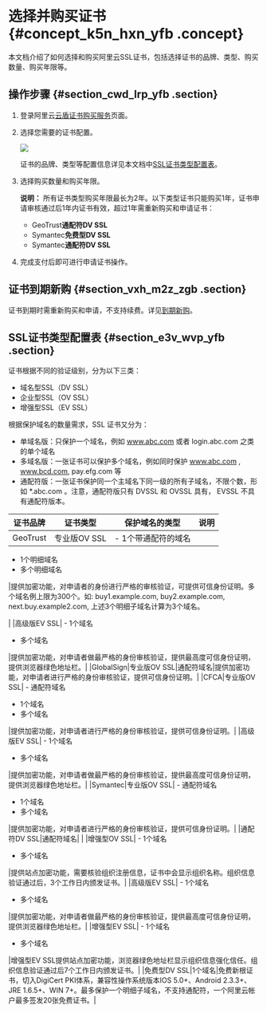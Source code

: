 # 选择并购买证书 {#concept_k5n_hxn_yfb .concept}

本文档介绍了如何选择和购买阿里云SSL证书，包括选择证书的品牌、类型、购买数量、购买年限等。

## 操作步骤 {#section_cwd_lrp_yfb .section}

1.  登录阿里云[云盾证书购买服务](https://common-buy-intl.aliyun.com/?spm=5176.2020520154.cas.2.736aIyrkIyrkq3&commodityCode=cas_intl#/buy)页面。
2.  选择您需要的证书配置。

    ![](http://static-aliyun-doc.oss-cn-hangzhou.aliyuncs.com/assets/img/65312/155244809533353_zh-CN.png)

    证书的品牌、类型等配置信息详见本文档中[SSL证书类型配置表](#section_e3v_wvp_yfb)。

3.  选择购买数量和购买年限。

    **说明：** 所有证书类型购买年限最长为2年。以下类型证书只能购买1年，证书申请审核通过后1年内证书有效，超过1年需重新购买和申请证书：

    -   GeoTrust**通配符DV SSL**
    -   Symantec**免费型DV SSL**
    -   Symantec**通配符DV SSL**
4.  完成支付后即可进行申请证书操作。

## 证书到期新购 {#section_vxh_m2z_zgb .section}

证书到期时需重新购买和申请，不支持续费。详见[到期新购](../../../../../intl.zh-CN/产品定价/到期新购.md#)。

## SSL证书类型配置表 {#section_e3v_wvp_yfb .section}

证书根据不同的验证级别，分为以下三类：

-   域名型SSL（DV SSL）
-   企业型SSL（OV SSL）
-   增强型SSL（EV SSL）

根据保护域名的数量需求，SSL 证书又分为：

-   单域名版：只保护一个域名，例如 www.abc.com 或者 login.abc.com 之类的单个域名
-   多域名版：一张证书可以保护多个域名，例如同时保护 www.abc.com , www.bcd.com, pay.efg.com 等
-   通配符版：一张证书保护同一个主域名下同一级的所有子域名，不限个数，形如 \*.abc.com 。注意，通配符版只有 DVSSL 和 OVSSL 具有， EVSSL 不具有通配符版本。

|证书品牌|证书类型|保护域名的类型|说明|
|----|----|-------|--|
|GeoTrust|专业版OV SSL| -   1个带通配符的域名
-   1个明细域名
-   多个明细域名

 |提供加密功能，对申请者的身份进行严格的审核验证，可提供可信身份证明。多个域名例上限为300个。如: buy1.example.com, buy2.example.com, next.buy.example2.com, 上述3个明细子域名计算为3个域名。

|
|高级版EV SSL| -   1个域名
-   多个域名

 |提供加密功能，对申请者做最严格的身份审核验证，提供最高度可信身份证明，提供浏览器绿色地址栏。|
|GlobalSign|专业版OV SSL|通配符域名|提供加密功能，对申请者进行严格的身份审核验证，提供可信身份证明。|
|CFCA|专业版OV SSL| -   通配符域名
-   1个域名
-   多个域名

 |提供加密功能，对申请者进行严格的身份审核验证，提供可信身份证明。|
|高级版EV SSL| -   1个域名
-   多个域名

 |提供加密功能，对申请者做最严格的身份审核验证，提供最高度可信身份证明，提供浏览器绿色地址栏。|
|Symantec|专业版OV SSL| -   通配符域名
-   1个域名
-   多个域名

 |提供加密功能，对申请者进行严格的身份审核验证，提供可信身份证明。|
|通配符DV SSL|通配符域名| |
|增强型OV SSL| -   1个域名
-   多个域名

 |提供站点加密功能，需要核验组织注册信息，证书中会显示组织名称。组织信息验证通过后，3个工作日内颁发证书。|
|高级版EV SSL| -   1个域名
-   多个域名

 |提供加密功能，对申请者做最严格的身份审核验证，提供最高度可信身份证明，提供浏览器绿色地址栏。|
|增强型EV SSL| -   1个域名
-   多个域名

 |增强型EV SSL提供站点加密功能，浏览器绿色地址栏显示组织信息强化信任。组织信息验证通过后7个工作日内颁发证书。|
|免费型DV SSL|1个域名|免费新根证书，切入DigiCert PKI体系，兼容性操作系统版本IOS 5.0+、Android 2.3.3+、JRE 1.6.5+、WIN 7+。最多保护一个明细子域名，不支持通配符，一个阿里云帐户最多签发20张免费证书。|

